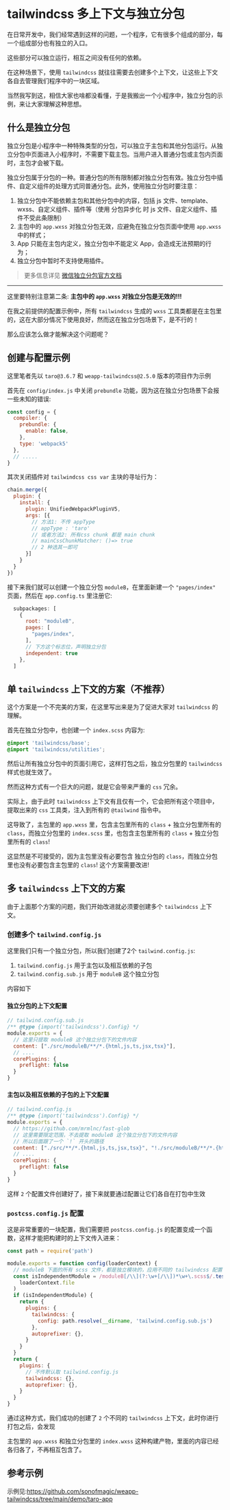 # tailwindcss 多上下文与独立分包

在日常开发中，我们经常遇到这样的问题，一个程序，它有很多个组成的部分，每一个组成部分也有独立的入口。

这些部分可以独立运行，相互之间没有任何的依赖。

在这种场景下，使用 `tailwindcss` 就往往需要去创建多个上下文，让这些上下文各自去管理我们程序中的一块区域。

当然我写到这，相信大家也啥都没看懂，于是我搬出一个小程序中，独立分包的示例，来让大家理解这种思想。

## 什么是独立分包

独立分包是小程序中一种特殊类型的分包，可以独立于主包和其他分包运行。从独立分包中页面进入小程序时，不需要下载主包。当用户进入普通分包或主包内页面时，主包才会被下载。

独立分包属于分包的一种。普通分包的所有限制都对独立分包有效。独立分包中插件、自定义组件的处理方式同普通分包。此外，使用独立分包时要注意：

1. 独立分包中不能依赖主包和其他分包中的内容，包括 js 文件、template、wxss、自定义组件、插件等（使用 分包异步化 时 js 文件、自定义组件、插件不受此条限制）
0. 主包中的 `app.wxss` 对独立分包无效，应避免在独立分包页面中使用 `app.wxss` 中的样式；
0. App 只能在主包内定义，独立分包中不能定义 App，会造成无法预期的行为；
0. 独立分包中暂时不支持使用插件。

> 更多信息详见 [微信独立分包官方文档](https://developers.weixin.qq.com/miniprogram/dev/framework/subpackages/independent.html)

---

这里要特别注意第二条: **主包中的 `app.wxss` 对独立分包是无效的!!!**

在我之前提供的配置示例中，所有 `tailwindcss` 生成的 `wxss` 工具类都是在主包里的，这在大部分情况下使用良好，然而这在独立分包场景下，是不行的！

那么应该怎么做才能解决这个问题呢？

## 创建与配置示例

这里笔者先以 `taro@3.6.7` 和 `weapp-tailwindcss@2.5.0` 版本的项目作为示例

首先在 `config/index.js` 中关闭 `prebundle` 功能，因为这在独立分包场景下会报一些未知的错误:

```js
const config = {
  compiler: {
    prebundle: {
      enable: false,
    },
    type: 'webpack5'
  },
  // .....
}
```

其次关闭插件对 `tailwindcss css var` 主块的寻址行为：

```js
chain.merge({
  plugin: {
    install: {
      plugin: UnifiedWebpackPluginV5,
      args: [{
        // 方法1: 不传 appType
        // appType : 'taro'
        // 或者方法2: 所有css chunk 都是 main chunk
        // mainCssChunkMatcher: ()=> true
        // 2 种选其一即可
      }]
    }
  }
})
```

接下来我们就可以创建一个独立分包 `moduleB`，在里面新建一个 `"pages/index"` 页面，然后在 `app.config.ts` 里注册它:

```js
  subpackages: [
    {
      root: "moduleB",
      pages: [
        "pages/index",
      ],
      // 下方这个标志位，声明独立分包
      independent: true
    },
  ]
```

## 单 `tailwindcss` 上下文的方案（不推荐）

这个方案是一个不完美的方案，在这里写出来是为了促进大家对 `tailwindcss` 的理解。

首先在独立分包中，也创建一个 `index.scss` 内容为:

```css
@import 'tailwindcss/base';
@import 'tailwindcss/utilities';
```

然后让所有独立分包中的页面引用它，这样打包之后，独立分包里的 `tailwindcss` 样式也就生效了。

然而这种方式有一个巨大的问题，就是它会带来严重的 `css` 冗余。

实际上，由于此时 `tailwindcss` 上下文有且仅有一个，它会把所有这个项目中，提取出来的 `css` 工具类，注入到所有的 `@tailwind` 指令中。

这导致了，主包里的 `app.wxss` 里，包含主包里所有的 `class` + 独立分包里所有的 `class`，而独立分包里的 `index.scss` 里，也包含主包里所有的 `class` + 独立分包里所有的 `class`!

这显然是不可接受的，因为主包里没有必要包含 独立分包的 `class`，而独立分包里也没有必要包含主包里的 `class`! 这个方案需要改进!

## 多 `tailwindcss` 上下文的方案

由于上面那个方案的问题，我们开始改进就必须要创建多个 `tailwindcss` 上下文。

### 创建多个 `tailwind.config.js`

这里我们只有一个独立分包，所以我们创建了2个 `tailwind.config.js`:

1. `tailwind.config.js` 用于主包以及相互依赖的子包
2. `tailwind.config.sub.js` 用于 `moduleB` 这个独立分包

内容如下

#### 独立分包的上下文配置

```js
// tailwind.config.sub.js
/** @type {import('tailwindcss').Config} */
module.exports = {
  // 这里只提取 moduleB 这个独立分包下的文件内容
  content: ["./src/moduleB/**/*.{html,js,ts,jsx,tsx}"],
  // ....
  corePlugins: {
    preflight: false
  }
}
```

#### 主包以及相互依赖的子包的上下文配置

```js
// tailwind.config.js
/** @type {import('tailwindcss').Config} */
module.exports = {
  // https://github.com/mrmlnc/fast-glob
  // 这里需要限定范围，不去提取 moduleB 这个独立分包下的文件内容
  // 所以后面跟了一个 `!` 开头的路径
  content: ["./src/**/*.{html,js,ts,jsx,tsx}", "!./src/moduleB/**/*.{html,js,ts,jsx,tsx}"],
  // ....
  corePlugins: {
    preflight: false
  }
}
```

这样 `2` 个配置文件创建好了，接下来就要通过配置让它们各自在打包中生效

### `postcss.config.js` 配置

这是非常重要的一块配置，我们需要把 `postcss.config.js` 的配置变成一个函数，这样才能把构建时的上下文传入进来：

```js
const path = require('path')

module.exports = function config(loaderContext) {
  // moduleB 下面的所有 scss 文件，都是独立模块的，应用不同的 tailwindcss 配置
  const isIndependentModule = /moduleB[/\\](?:\w+[/\\])*\w+\.scss$/.test(
    loaderContext.file
  )
  if (isIndependentModule) {
    return {
      plugins: {
        tailwindcss: {
          config: path.resolve(__dirname, 'tailwind.config.sub.js')
        },
        autoprefixer: {},
      }
    }
  }
  return {
    plugins: {
      // 不传默认取 tailwind.config.js
      tailwindcss: {},
      autoprefixer: {},
    }
  }
}
```

通过这种方式，我们成功的创建了 `2` 个不同的 `tailwindcss` 上下文，此时你进行打包之后，会发现

主包里的 `app.wxss` 和独立分包里的 `index.wxss` 这种构建产物，里面的内容已经各归各了，不再相互包含了。

## 参考示例

示例见:<https://github.com/sonofmagic/weapp-tailwindcss/tree/main/demo/taro-app>
